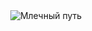<header>
    <div>
        <img src="https://i.giphy.com/media/v1.Y2lkPTc5MGI3NjExeGZqMnNtbXN2MXRsYTZwc3M2cGZ0NzJsZ2VzemY0ODQ2MjZ3MHB3YyZlcD12MV9pbnRlcm5hbF9naWZfYnlfaWQmY3Q9Zw/11kn6DFp9BNqWA/giphy.gif" alt="Млечный путь">
    </div>
</header>
<main>

</main>
<footer>
    
</footer>
